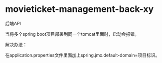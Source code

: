 # movieticket-management-back-xy
后端API


当将多个spring boot项目部署到同一个tomcat里面时，启动会报错。

解决办法：

在application.properties文件里面加上spring.jmx.default-domain=项目标识。